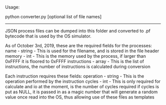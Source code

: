 Usage:

python converter.py [optional list of file names]

---

JSON process files can be dumped into this folder and converted
to .pf bytecode that is used by the OS simulator. 

As of October 3rd, 2019, these are the required fields for the processes:
    name - string - This is used for the filename, and is           stored in the file header
    memory - int - This is the memory used by the process,
        if larger than 0xFFFF it is floored to 0xFFFF
    instructions - array - This is the list of instructions,       the number of instructions is calculated during conversion

Each instruction requires these fields:
    operation - string - This is the operation performed by
        the instruction
    cycles - int - This is only required for calculate and io
        at the moment, is the number of cycles required
        if cycles is put as NULL, it is passed in as a magic
        number that will generate a random value once read
        into the OS, thus allowing use of these files as templates